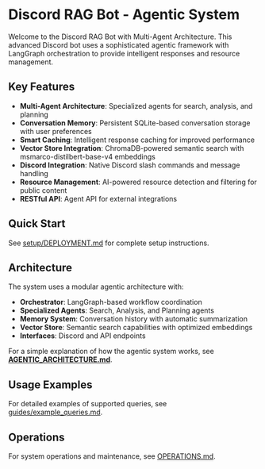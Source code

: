 # Discord RAG Bot - Agentic System

Welcome to the Discord RAG Bot with Multi-Agent Architecture. This advanced Discord bot uses a sophisticated agentic framework with LangGraph orchestration to provide intelligent responses and resource management.

## Key Features

- **Multi-Agent Architecture**: Specialized agents for search, analysis, and planning
- **Conversation Memory**: Persistent SQLite-based conversation storage with user preferences
- **Smart Caching**: Intelligent response caching for improved performance
- **Vector Store Integration**: ChromaDB-powered semantic search with msmarco-distilbert-base-v4 embeddings
- **Discord Integration**: Native Discord slash commands and message handling
- **Resource Management**: AI-powered resource detection and filtering for public content
- **RESTful API**: Agent API for external integrations

## Quick Start

See [setup/DEPLOYMENT.md](setup/DEPLOYMENT.md) for complete setup instructions.

## Architecture

The system uses a modular agentic architecture with:
- **Orchestrator**: LangGraph-based workflow coordination
- **Specialized Agents**: Search, Analysis, and Planning agents
- **Memory System**: Conversation history with automatic summarization
- **Vector Store**: Semantic search capabilities with optimized embeddings
- **Interfaces**: Discord and API endpoints

For a simple explanation of how the agentic system works, see **[AGENTIC_ARCHITECTURE.md](AGENTIC_ARCHITECTURE.md)**.

## Usage Examples

For detailed examples of supported queries, see [guides/example_queries.md](guides/example_queries.md).

## Operations

For system operations and maintenance, see [OPERATIONS.md](OPERATIONS.md).

